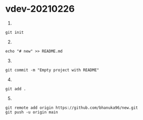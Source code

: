 # vdev-20210226

1)

```
git init
```

2)

```
echo "# new" >> README.md
```

3)

```
git commit -m "Empty project with README"
```

4)

```
git add .
```

5)

```
git remote add origin https://github.com/bhanuka96/new.git
git push -u origin main
```